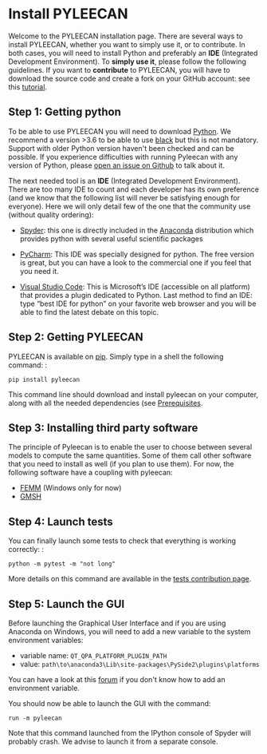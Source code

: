 Install PYLEECAN
================

Welcome to the PYLEECAN installation page. There are several ways to
install PYLEECAN, whether you want to simply use it, or to contribute.
In both cases, you will need to install Python and preferably an **IDE**
(Integrated Development Environment). To **simply use it**, please follow the 
following guidelines. If you want to **contribute** to PYLEECAN, you will 
have to download the source code and create a fork on your GitHub account: 
see this [tutorial](fork.pyleecan.md).

Step 1: Getting python
----------------------

To be able to use PYLEECAN you will need to download
[Python](https://www.python.org/downloads/). We recommend a version
\>3.6 to be able to use [black](https://pypi.org/project/black/) but
this is not mandatory. Support with older Python version haven't been
checked and can be possible. If you experience difficulties with running
Pyleecan with any version of Python, please [open an issue on
Github](https://github.com/Eomys/pyleecan/issues) to talk about it.

The next needed tool is an **IDE** (Integrated Development Environment).
There are too many IDE to count and each developer has its own
preference (and we know that the following list will never be satisfying
enough for everyone). Here we will only detail few of the one that the
community use (without quality ordering):

-   [Spyder](https://docs.spyder-ide.org/index.html): this one is
    directly included in the
    [Anaconda](https://www.anaconda.com/distribution/) distribution
    which provides python with several useful scientific packages
-   [PyCharm](https://www.jetbrains.com/fr-fr/pycharm/): This IDE was
    specially designed for python. The free version is great, but you
    can have a look to the commercial one if you feel that you need it.

- [Visual Studio Code](https://code.visualstudio.com/docs/python/python-tutorial): This
is Microsoft’s IDE (accessible on all platform) that provides a plugin
dedicated to Python. Last method to find an IDE: type “best IDE for
python” on your favorite web browser and you will be able to find the
latest debate on this topic.

Step 2: Getting PYLEECAN
------------------------

PYLEECAN is available on [pip](https://pypi.org/project/pip/). Simply
type in a shell the following command: :

    pip install pyleecan

This command line should download and install pyleecan on your computer,
along with all the needed dependencies (see [Prerequisites](prerequisites.md).

Step 3: Installing third party software
---------------------------------------

The principle of Pyleecan is to enable the user to choose between
several models to compute the same quantities. Some of them call other
software that you need to install as well (if you plan to use them). For
now, the following software have a coupling with pyleecan:

-   [FEMM](http://www.femm.info/wiki/Download) (Windows only for now)
-   [GMSH](http://gmsh.info/)

Step 4: Launch tests
--------------------

You can finally launch some tests to check that everything is working
correctly: :

    python -m pytest -m "not long"

More details on this command are available in the [tests contribution page](test.contribution.md).

Step 5: Launch the GUI
----------------------

Before launching the Graphical User Interface and if you are using Anaconda on Windows,
you will need to add a new variable to the system environment variables:
- variable name: `QT_QPA_PLATFORM_PLUGIN_PATH`
- value: `path\to\anaconda3\Lib\site-packages\PySide2\plugins\platforms`

You can have a look at this [forum](https://superuser.com/questions/949560/how-do-i-set-system-environment-variables-in-windows-10) 
if you don't know how to add an environment variable.

You should now be able to launch the GUI with the command:

`run -m pyleecan`

Note that this command launched from the IPython console of Spyder will probably crash. We advise
to launch it from a separate console.

